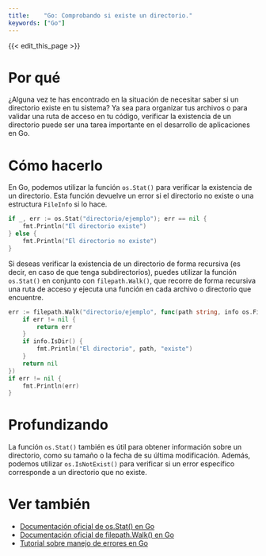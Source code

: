 ```yaml
---
title:    "Go: Comprobando si existe un directorio."
keywords: ["Go"]
---
```


{{< edit_this_page >}}

# Por qué

¿Alguna vez te has encontrado en la situación de necesitar saber si un directorio existe en tu sistema? Ya sea para organizar tus archivos o para validar una ruta de acceso en tu código, verificar la existencia de un directorio puede ser una tarea importante en el desarrollo de aplicaciones en Go.

# Cómo hacerlo

En Go, podemos utilizar la función `os.Stat()` para verificar la existencia de un directorio. Esta función devuelve un error si el directorio no existe o una estructura `FileInfo` si lo hace.

```Go
if _, err := os.Stat("directorio/ejemplo"); err == nil {
    fmt.Println("El directorio existe")
} else {
    fmt.Println("El directorio no existe")
}
```

Si deseas verificar la existencia de un directorio de forma recursiva (es decir, en caso de que tenga subdirectorios), puedes utilizar la función `os.Stat()` en conjunto con `filepath.Walk()`, que recorre de forma recursiva una ruta de acceso y ejecuta una función en cada archivo o directorio que encuentre.

```Go
err := filepath.Walk("directorio/ejemplo", func(path string, info os.FileInfo, err error) error {
    if err != nil {
        return err
    }
    if info.IsDir() {
        fmt.Println("El directorio", path, "existe")
    }
    return nil
})
if err != nil {
    fmt.Println(err)
}
```

# Profundizando

La función `os.Stat()` también es útil para obtener información sobre un directorio, como su tamaño o la fecha de su última modificación. Además, podemos utilizar `os.IsNotExist()` para verificar si un error específico corresponde a un directorio que no existe.

# Ver también

- [Documentación oficial de os.Stat() en Go](https://pkg.go.dev/os#Stat)
- [Documentación oficial de filepath.Walk() en Go](https://pkg.go.dev/path/filepath#Walk)
- [Tutorial sobre manejo de errores en Go](https://www.digitalocean.com/community/tutorials/how-to-handle-errors-in-go-es)